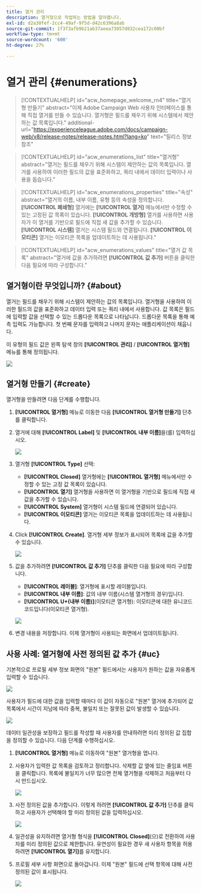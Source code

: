 ```yaml
---
title: 열거 관리
description: 열거형으로 작업하는 방법을 알아봅니다.
exl-id: d2a30fef-2cc4-49af-9f5d-d42c6396a8ab
source-git-commit: 1f3f3afb9b21ab37aeea73057d832cea172c00bf
workflow-type: tm+mt
source-wordcount: '600'
ht-degree: 27%

---
```


# 열거 관리 {#enumerations}

>[!CONTEXTUALHELP]
>id="acw_homepage_welcome_rn4"
>title="열거형 만들기"
>abstract="이제 Adobe Campaign Web 사용자 인터페이스를 통해 직접 열거를 만들 수 있습니다. 열거형은 필드를 채우기 위해 시스템에서 제안하는 값 목록입니다."
>additional-url="https://experienceleague.adobe.com/docs/campaign-web/v8/release-notes/release-notes.html?lang=ko" text="릴리스 정보 참조"


>[!CONTEXTUALHELP]
>id="acw_enumerations_list"
>title="열거형"
>abstract="열거는 필드를 채우기 위해 시스템이 제안하는 값의 목록입니다. 열거를 사용하여 이러한 필드의 값을 표준화하고, 쿼리 내에서 데이터 입력이나 사용을 돕습니다."

>[!CONTEXTUALHELP]
>id="acw_enumerations_properties"
>title="속성"
>abstract="열거의 이름, 내부 이름, 유형 등의 속성을 정의합니다. **[!UICONTROL 폐쇄형]** 열거에는 **[!UICONTROL 열거]** 메뉴에서만 수정할 수 있는 고정된 값 목록이 있습니다. **[!UICONTROL 개방형]** 열거를 사용하면 사용자가 이 열거를 기반으로 필드에 직접 새 값을 추가할 수 있습니다. **[!UICONTROL 시스템]** 열거는 시스템 필드와 연결됩니다. **[!UICONTROL 이모티콘]** 열거는 이모티콘 목록을 업데이트하는 데 사용됩니다."

>[!CONTEXTUALHELP]
>id="acw_enumerations_values"
>title="열거 값 목록"
>abstract="열거에 값을 추가하려면 **[!UICONTROL 값 추가]** 버튼을 클릭한 다음 필요에 따라 구성합니다."

## 열거형이란 무엇입니까? {#about}

열거는 필드를 채우기 위해 시스템이 제안하는 값의 목록입니다. 열거형을 사용하여 이러한 필드의 값을 표준화하고 데이터 입력 또는 쿼리 내에서 사용합니다. 값 목록은 필드에 입력할 값을 선택할 수 있는 드롭다운 목록으로 나타납니다. 드롭다운 목록을 통해 예측 입력도 가능합니다. 첫 번째 문자를 입력하고 나머지 문자는 애플리케이션이 채웁니다.

이 유형의 필드 값은 왼쪽 탐색 창의 **[!UICONTROL 관리]** / **[!UICONTROL 열거형]** 메뉴를 통해 정의됩니다.

![](assets/enumeration-list.png)

## 열거형 만들기 {#create}

열거형을 만들려면 다음 단계를 수행합니다.

1. **[!UICONTROL 열거형]** 메뉴로 이동한 다음 **[!UICONTROL 열거형 만들기]** 단추를 클릭합니다.

1. 열거에 대해 **[!UICONTROL Label]** 및 **[!UICONTROL 내부 이름]**&#x200B;을(를) 입력하십시오.

   ![](assets/enumeration-create.png)

1. 열거형 **[!UICONTROL Type]** 선택:

   * **[!UICONTROL Closed]** 열거형에는 **[!UICONTROL 열거형]** 메뉴에서만 수정할 수 있는 고정 값 목록이 있습니다.
   * **[!UICONTROL 열기]** 열거형을 사용하면 이 열거형을 기반으로 필드에 직접 새 값을 추가할 수 있습니다.
   * **[!UICONTROL System]** 열거형이 시스템 필드에 연결되어 있습니다.
   * **[!UICONTROL 이모티콘]** 열거는 이모티콘 목록을 업데이트하는 데 사용됩니다.

1. Click **[!UICONTROL Create]**. 열거형 세부 정보가 표시되어 목록에 값을 추가할 수 있습니다.

   ![](assets/enumeration-details.png)

1. 값을 추가하려면 **[!UICONTROL 값 추가]** 단추를 클릭한 다음 필요에 따라 구성합니다.

   * **[!UICONTROL 레이블]**: 열거형에 표시할 레이블입니다.
   * **[!UICONTROL 내부 이름]**: 값의 내부 이름(시스템 열거형의 경우)입니다.
   * **[!UICONTROL U+(내부 이름)]**(이모티콘 열거형): 이모티콘에 대한 유니코드 코드입니다(이모티콘 열거형).

   ![](assets/enumeration-emoticon.png)

1. 변경 내용을 저장합니다. 이제 열거형이 사용되는 화면에서 업데이트됩니다.

## 사용 사례: 열거형에 사전 정의된 값 추가 {#uc}

기본적으로 프로필 세부 정보 화면의 &quot;원본&quot; 필드에서는 사용자가 원하는 값을 자유롭게 입력할 수 있습니다.

![](assets/enumeration-uc-profile.png)

사용자가 필드에 대한 값을 입력할 때마다 이 값이 자동으로 &quot;원본&quot; 열거에 추가되어 값 목록에서 시간이 지남에 따라 중복, 불일치 또는 잘못된 값이 발생할 수 있습니다.

![](assets/enumeration-uc-choice.png)

데이터 일관성을 보장하고 필드를 작성할 때 사용자를 안내하려면 미리 정의된 값 집합을 정의할 수 있습니다. 다음 단계를 수행하십시오.

1. **[!UICONTROL 열거형]** 메뉴로 이동하여 &quot;원본&quot; 열거형을 엽니다.

2. 사용자가 입력한 값 목록을 검토하고 정리합니다. 삭제할 값 옆에 있는 줄임표 버튼을 클릭합니다. 목록에 불일치가 너무 많으면 전체 열거형을 삭제하고 처음부터 다시 만드십시오.

   ![](assets/enumeration-uc-clean.png)

3. 사전 정의된 값을 추가합니다. 이렇게 하려면 **[!UICONTROL 값 추가]** 단추를 클릭하고 사용자가 선택해야 할 미리 정의된 값을 입력하십시오.

   ![](assets/enumeration-uc-create.png)

4. 일관성을 유지하려면 열거형 형식을 **[!UICONTROL Closed]**(으)로 전환하여 사용자를 미리 정의된 값으로 제한합니다.
유연성이 필요한 경우 새 사용자 항목을 허용하려면 **[!UICONTROL 열기]**&#x200B;를 유지합니다.

5. 프로필 세부 사항 화면으로 돌아갑니다. 이제 &quot;원본&quot; 필드에 선택 항목에 대해 사전 정의된 값이 표시됩니다.

   ![](assets/enumeration-uc-populated.png)
